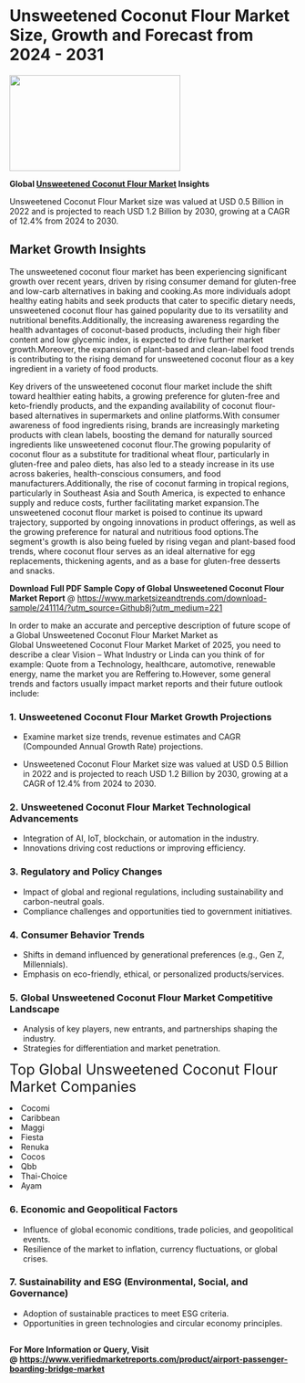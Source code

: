 <H1>Unsweetened Coconut Flour Market Size, Growth and Forecast from 2024 - 2031</H1><img class="aligncenter size-medium wp-image-584254" src="https://thirdeyenews.in/wp-content/uploads/2024/09/Global-Market-Research-300x168.jpeg" alt="" width="300" height="168" /><p><strong>Global&nbsp;<a href="https://www.marketsizeandtrends.com/download-sample/241114/?utm_source=Github8j?utm_medium=221">Unsweetened Coconut Flour Market</a> Insights</strong></p><p>Unsweetened Coconut Flour Market size was valued at USD 0.5 Billion in 2022 and is projected to reach USD 1.2 Billion by 2030, growing at a CAGR of 12.4% from 2024 to 2030.</p><p><h2>Market Growth Insights</h2> <p>The unsweetened coconut flour market has been experiencing significant growth over recent years, driven by rising consumer demand for gluten-free and low-carb alternatives in baking and cooking.As more individuals adopt healthy eating habits and seek products that cater to specific dietary needs, unsweetened coconut flour has gained popularity due to its versatility and nutritional benefits.Additionally, the increasing awareness regarding the health advantages of coconut-based products, including their high fiber content and low glycemic index, is expected to drive further market growth.Moreover, the expansion of plant-based and clean-label food trends is contributing to the rising demand for unsweetened coconut flour as a key ingredient in a variety of food products.</p> <p>Key drivers of the unsweetened coconut flour market include the shift toward healthier eating habits, a growing preference for gluten-free and keto-friendly products, and the expanding availability of coconut flour-based alternatives in supermarkets and online platforms.With consumer awareness of food ingredients rising, brands are increasingly marketing products with clean labels, boosting the demand for naturally sourced ingredients like unsweetened coconut flour.The growing popularity of coconut flour as a substitute for traditional wheat flour, particularly in gluten-free and paleo diets, has also led to a steady increase in its use across bakeries, health-conscious consumers, and food manufacturers.Additionally, the rise of coconut farming in tropical regions, particularly in Southeast Asia and South America, is expected to enhance supply and reduce costs, further facilitating market expansion.The unsweetened coconut flour market is poised to continue its upward trajectory, supported by ongoing innovations in product offerings, as well as the growing preference for natural and nutritious food options.The segment's growth is also being fueled by rising vegan and plant-based food trends, where coconut flour serves as an ideal alternative for egg replacements, thickening agents, and as a base for gluten-free desserts and snacks.</p> <p><span class=""><strong>Download Full PDF Sample Copy of Global Unsweetened Coconut Flour Market Report</strong> @ <a href="https://www.marketsizeandtrends.com/download-sample/241114/?utm_source=Github8j?utm_medium=221" target="_blank">https://www.marketsizeandtrends.com/download-sample/241114/?utm_source=Github8j?utm_medium=221</a></span></p><p>In order to make an accurate and perceptive description of future scope of a Global&nbsp;Unsweetened Coconut Flour Market Market as Global&nbsp;Unsweetened Coconut Flour Market Market of 2025, you need to describe a clear Vision &ndash; What Industry or Linda can you think of for example: Quote from a Technology, healthcare, automotive, renewable energy, name the market you are Reffering to.However, some general trends and factors usually impact market reports and their future outlook include:</p><h3>1.&nbsp;<strong>Unsweetened Coconut Flour Market Growth Projections</strong></h3><ul><li>Examine market size trends, revenue estimates and CAGR (Compounded Annual Growth Rate) projections.</li><li><p>Unsweetened Coconut Flour Market size was valued at USD 0.5 Billion in 2022 and is projected to reach USD 1.2 Billion by 2030, growing at a CAGR of 12.4% from 2024 to 2030.</p></li></ul><h3>2.&nbsp;<strong>Unsweetened Coconut Flour Market Technological Advancements</strong></h3><ul><li>Integration of AI, IoT, blockchain, or automation in the industry.</li><li>Innovations driving cost reductions or improving efficiency.</li></ul><h3>3.&nbsp;<strong>Regulatory and Policy Changes</strong></h3><ul><li>Impact of global and regional regulations, including sustainability and carbon-neutral goals.</li><li>Compliance challenges and opportunities tied to government initiatives.</li></ul><h3>4.&nbsp;<strong>Consumer Behavior Trends</strong></h3><ul><li>Shifts in demand influenced by generational preferences (e.g., Gen Z, Millennials).</li><li>Emphasis on eco-friendly, ethical, or personalized products/services.</li></ul><h3>5.&nbsp;<strong>Global Unsweetened Coconut Flour Market Competitive Landscape</strong></h3><ul><li>Analysis of key players, new entrants, and partnerships shaping the industry.</li><li>Strategies for differentiation and market penetration.</li></ul><p data-pm-slice="1 1 []"><span style="color: inherit; font-family: inherit; font-size: 25px;">Top Global Unsweetened Coconut Flour Market Companies</span></p><div class="" data-test-id=""><p><li>Cocomi</li><li> Caribbean</li><li> Maggi</li><li> Fiesta</li><li> Renuka</li><li> Cocos</li><li> Qbb</li><li> Thai-Choice</li><li> Ayam</li></p></div><h3>6.&nbsp;<strong>Economic and Geopolitical Factors</strong></h3><ul><li>Influence of global economic conditions, trade policies, and geopolitical events.</li><li>Resilience of the market to inflation, currency fluctuations, or global crises.</li></ul><h3>7.&nbsp;<strong>Sustainability and ESG (Environmental, Social, and Governance)</strong></h3><ul><li>Adoption of sustainable practices to meet ESG criteria.</li><li>Opportunities in green technologies and circular economy principles.</li></ul><h2><strong style="font-size: 14px;">For More Information or Query, Visit @&nbsp;</strong><a style="background-color: #ffffff; font-size: 14px;" href="https://www.marketsizeandtrends.com/report/unsweetened-coconut-flour-market/" target="_blank">https://www.verifiedmarketreports.com/product/airport-passenger-boarding-bridge-market</a></h2>